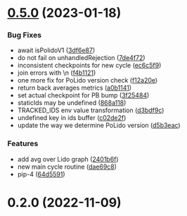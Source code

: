 # [0.5.0](https://github.com/lidofinance/polygon-validators-monitoring/compare/0.2.0...0.5.0) (2023-01-18)


### Bug Fixes

* await isPolidoV1 ([3df6e87](https://github.com/lidofinance/polygon-validators-monitoring/commit/3df6e87c40a82fc8df665d181d62c31886e39062))
* do not fail on unhandledRejection ([7de4f72](https://github.com/lidofinance/polygon-validators-monitoring/commit/7de4f72e8e193e48fb5c512285006309a0ff26b4))
* inconsistent checkpoints for new cycle ([ec6c5f9](https://github.com/lidofinance/polygon-validators-monitoring/commit/ec6c5f9b26c26a26db8ae1d6fcee97a7b0b41031))
* join errors with \n ([f4b1121](https://github.com/lidofinance/polygon-validators-monitoring/commit/f4b112106b014bca5cfeda7068fac9243264974f))
* one more fix for PoLido version check ([f12a20e](https://github.com/lidofinance/polygon-validators-monitoring/commit/f12a20e15684e7c1b9a7ed8979e26a1e65a9913b))
* return back averages metrics ([a0b1141](https://github.com/lidofinance/polygon-validators-monitoring/commit/a0b1141e371a15d220b90b08d674aa97b907445e))
* set actual checkpoint for PB bump ([3f25484](https://github.com/lidofinance/polygon-validators-monitoring/commit/3f254844f735b9326beb5681aadc89507b892a7f))
* staticIds may be undefined ([868a118](https://github.com/lidofinance/polygon-validators-monitoring/commit/868a1188267613aca0370d3c719a3775de8b11f9))
* TRACKED_IDS env value transformation ([d3bdf9c](https://github.com/lidofinance/polygon-validators-monitoring/commit/d3bdf9c546c8b029e7aba76c71b585b87803c39d))
* undefined key in ids buffer ([c02de2f](https://github.com/lidofinance/polygon-validators-monitoring/commit/c02de2f9e1b6b095fac6406ba9ad26f22c3fabd4))
* update the way we determine PoLido version ([d5b3eac](https://github.com/lidofinance/polygon-validators-monitoring/commit/d5b3eac6f9883a94e9345398574c1db885e91395))


### Features

* add avg over Lido graph ([2401b6f](https://github.com/lidofinance/polygon-validators-monitoring/commit/2401b6f75d48cd64ce912e595e0870a11b08e6b4))
* new main cycle routine ([dae69c8](https://github.com/lidofinance/polygon-validators-monitoring/commit/dae69c8f4105f14b38c0db68bc07aeab7be9d44f))
* pip-4 ([64d5591](https://github.com/lidofinance/polygon-validators-monitoring/commit/64d5591c1807b5c6cb822075cebcbe9a2785e462))



# 0.2.0 (2022-11-09)



